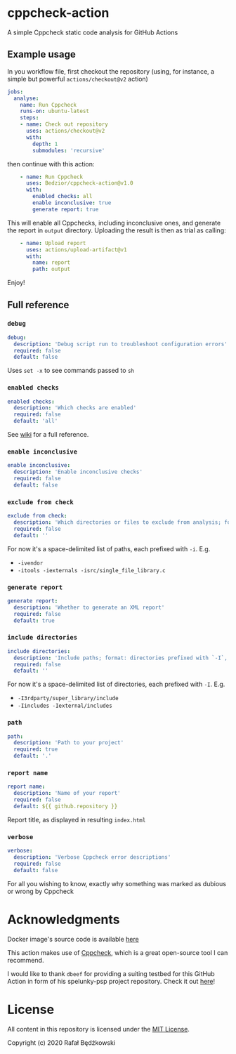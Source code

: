 # cppcheck-action
A simple Cppcheck static code analysis for GitHub Actions

## Example usage
In you workflow file, first checkout the repository (using, for instance, a simple but powerful `actions/checkout@v2` action)
```yml
jobs:
  analyse:
    name: Run Cppcheck
    runs-on: ubuntu-latest
    steps:
    - name: Check out repository
      uses: actions/checkout@v2
      with:
        depth: 1
        submodules: 'recursive'
```
then continue with this action:
```yml
    - name: Run Cppcheck
      uses: Bedzior/cppcheck-action@v1.0
      with:
        enabled checks: all
        enable inconclusive: true
        generate report: true
```
This will enable all Cppchecks, including inconclusive ones, and generate the report in `output` directory.
Uploading the result is then as trial as calling:
```yml
    - name: Upload report
      uses: actions/upload-artifact@v1
      with:
        name: report
        path: output
```

Enjoy!

## Full reference

### `debug`
```yml
debug:
  description: 'Debug script run to troubleshoot configuration errors'
  required: false
  default: false
```
Uses `set -x` to see commands passed to `sh`
### `enabled checks`
```yml
enabled checks:
  description: 'Which checks are enabled'
  required: false
  default: 'all'
```
See [wiki](https://sourceforge.net/p/cppcheck/wiki/ListOfChecks/) for a full reference.

### `enable inconclusive`
```yml
enable inconclusive:
  description: 'Enable inconclusive checks'
  required: false
  default: false
```

### `exclude from check`
```yml
exclude from check:
  description: 'Which directories or files to exclude from analysis; format: paths prefixed with `-i`, space-delimited'
  required: false
  default: ''
```
For now it's a space-delimited list of paths, each prefixed with `-i`. E.g.
* `-ivendor`
* `-itools -iexternals -isrc/single_file_library.c`

### `generate report`
```yml
generate report:
  description: 'Whether to generate an XML report'
  required: false
  default: true
```

### `include directories`
```yml
include directories:
  description: 'Include paths; format: directories prefixed with `-I`, space-delimited'
  required: false
  default: ''
```
For now it's a space-delimited list of directories, each prefixed with `-I`. E.g.
* `-I3rdparty/super_library/include`
* `-Iincludes -Iexternal/includes`

### `path`
```yml
path:
  description: 'Path to your project'
  required: true
  default: '.'
```

### `report name`
```yml
report name:
  description: 'Name of your report'
  required: false
  default: ${{ github.repository }}
```
Report title, as displayed in resulting `index.html`

### `verbose`
```yml
verbose:
  description: 'Verbose Cppcheck error descriptions'
  required: false
  default: false
```
For all you wishing to know, exactly why something was marked as dubious or wrong by Cppcheck

# Acknowledgments
Docker image's source code is available [here](https://github.com/Facthunder/cppcheck)

This action makes use of [Cppcheck](https://github.com/danmar/cppcheck), which is a great open-source tool I can recommend.

I would like to thank `dbeef` for providing a suiting testbed for this GitHub Action in form of his spelunky-psp project repository. Check it out [here](https://github.com/dbeef/spelunky-psp)!

# License
All content in this repository is licensed under the [MIT License](LICENSE).

Copyright (c) 2020 Rafał Będźkowski
